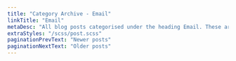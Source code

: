 ```yaml
---
title: "Category Archive - Email"
linkTitle: "Email"
metaDesc: "All blog posts categorised under the heading Email. These are updated on a regular basis so do check back for updates."
extraStyles: "/scss/post.scss"
paginationPrevText: "Newer posts"
paginationNextText: "Older posts"
---
```

